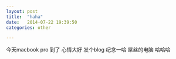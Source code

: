 ```yaml
---
layout: post
title:  "haha"
date:   2014-07-22 19:39:50
categories: other

---
```

今天macbook pro 到了 心情大好
发个blog 纪念一哈
屌丝的电脑
哈哈哈
